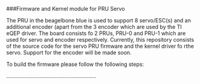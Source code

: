 ###Firmware and Kernel module for PRU Servo

The PRU in the beagelbone blue is used to support 8 servo/ESC(s) and an additional encoder (apart from the 3 encoder which are used by the TI eQEP driver. The board consists fo 2 PRUs, PRU-0 and PRU-1 which are used for servo and encoder respectively. Currently, this repository consists of the source code for the servo PRU firmware and the kernel driver fo rthe servo. Support for the encoder will be made soon. 

To build the firmware please follow the following steps:


...........................................................
